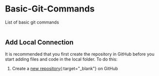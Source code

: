 # Basic-Git-Commands
List of basic git commands
<br>
<br>

## Add Local Connection

It is recommended that you first create the repository in GitHub before you start adding files and code in the local folder. To do this:<br>
1. Create a [new repository](https://github.com/new){:target="_blank"} on GitHub
